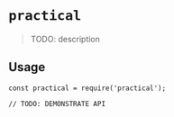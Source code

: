 # `practical`

> TODO: description

## Usage

```
const practical = require('practical');

// TODO: DEMONSTRATE API
```

